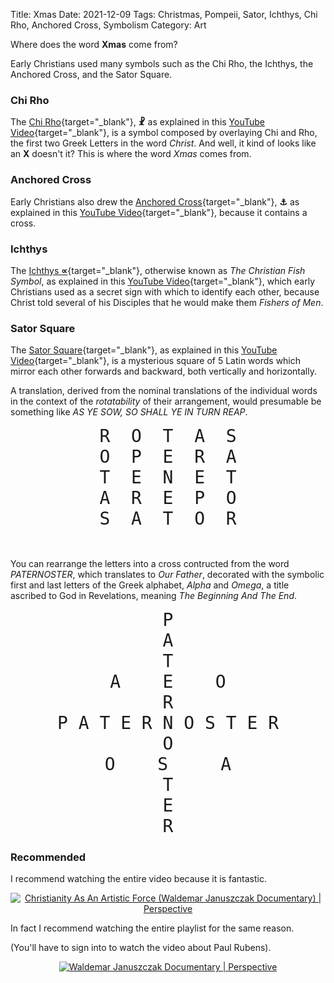 Title: Xmas 
Date: 2021-12-09
Tags: Christmas, Pompeii, Sator, Ichthys, Chi Rho, Anchored Cross, Symbolism
Category: Art

Where does the word **Xmas** come from?

Early Christians used many symbols such as the Chi Rho, the
Ichthys, the Anchored Cross, and the Sator Square.

### Chi Rho
The
[Chi Rho](https://en.wikipedia.org/wiki/Chi_Rho){target="_blank"},
<span style="font-weight:bold">&#x2627;</span>
as explained in this
[YouTube Video](https://www.youtube.com/watch?v=qUZdV7xL_Ds&t=594s){target="_blank"},
is a symbol composed by overlaying Chi and Rho, the first two Greek
Letters in the word *Christ*. And well, it kind of looks like an
**X** doesn't it? This is where the word *Xmas* comes from.

### Anchored Cross
Early Christians also drew the
[Anchored Cross](https://en.wikipedia.org/wiki/Anchored_cross){target="_blank"},
<span style="font-weight:bold">&#x2693;</span>
as explained in this
[YouTube Video](https://www.youtube.com/watch?v=qUZdV7xL_Ds&t=628s){target="_blank"},
because it contains a cross.

### Ichthys

The
[Ichthys <span style="font-weight:bold">&#x221D;</span>](https://en.wikipedia.org/wiki/Ichthys){target="_blank"},
otherwise known as *The Christian Fish Symbol*, as explained in this
[YouTube Video](https://www.youtube.com/watch?v=qUZdV7xL_Ds&t=544s){target="_blank"},
which early Christians used as a secret sign with which to identify
each other, because Christ told several of his Disciples that
he would make them *Fishers of Men*.

### Sator Square

The [Sator Square](https://en.wikipedia.org/wiki/Sator_Square){target="_blank"},
as explained in this
[YouTube Video](https://www.youtube/watch?v=qUZdV7xL_Ds&t=203s){target="_blank"},
is a mysterious square of 5 Latin words which mirror each other forwards and backward,
both vertically and horizontally.

A translation, derived from the nominal translations of the individual words
in the context of the _rotatability_ of their arrangement, would
presumable be something like _AS YE SOW, SO SHALL YE IN TURN REAP_.

<div style="font-family:monospace;font-size:2em;text-align:center">
R&nbsp;&nbsp;O&nbsp;&nbsp;T&nbsp;&nbsp;A&nbsp;&nbsp;S</br>
O&nbsp;&nbsp;P&nbsp;&nbsp;E&nbsp;&nbsp;R&nbsp;&nbsp;A</br> 
T&nbsp;&nbsp;E&nbsp;&nbsp;N&nbsp;&nbsp;E&nbsp;&nbsp;T</br>
A&nbsp;&nbsp;R&nbsp;&nbsp;E&nbsp;&nbsp;P&nbsp;&nbsp;O</br>
S&nbsp;&nbsp;A&nbsp;&nbsp;T&nbsp;&nbsp;O&nbsp;&nbsp;R</br></br>
</div>

You can rearrange the letters into a cross contructed from the word
_PATERNOSTER_, which translates to _Our Father_, decorated with the
symbolic first and last letters of the Greek alphabet,
_Alpha_ and _Omega_, a title ascribed to God
in Revelations, meaning _The Beginning And The End_.

<div style="font-family:monospace;font-size:2em;text-align:center">
P</br>
A</br>
T</br>
A&nbsp;&nbsp;&nbsp;&nbsp;E&nbsp;&nbsp;&nbsp;&nbsp;O</br>
R</br>
P&nbsp;A&nbsp;T&nbsp;E&nbsp;R&nbsp;N&nbsp;O&nbsp;S&nbsp;T&nbsp;E&nbsp;R</br>
O</br>
O&nbsp;&nbsp;&nbsp;&nbsp;S&nbsp;&nbsp;&nbsp;&nbsp;&nbsp;A</br>
T</br>
E</br>
R</br>
</div>

### Recommended
I recommend watching the entire video because it is fantastic.

<div style="text-align:center">
  <a href="https://www.youtube.com/watch?v=qUZdV7xL_Ds" target="_blank" rel="noopener noreferrer">
    <img style="max-width:90vw;height:auto" src="https://img.youtube.com/vi/qUZdV7xL_Ds/0.jpg" alt="Christianity As An Artistic Force (Waldemar Januszczak Documentary) | Perspective"/>
  </a>
</div>

In fact I recommend watching the entire playlist for the same reason.

(You'll have to sign into to watch the video about Paul Rubens).

<div style="text-align:center">
  <a href="https://www.youtube.com/watch?v=WByxidQTk9E&list=PL5JqSuIvtmAOZzE7Eq6Q4uyXgma2zEGj2" target="_blank" rel="noopener noreferrer">
    <img style="max-width:90vw;height:auto" src="https://img.youtube.com/vi/WByxidQTk9E/0.jpg" alt="Waldemar Januszczak Documentary | Perspective"/>
  </a>
</div>
